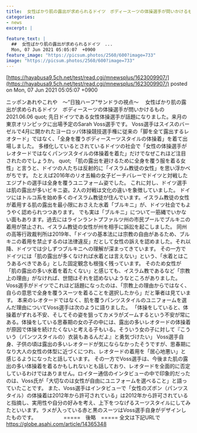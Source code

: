 ```yaml
---
title:  女性ばかり肌の露出が求められるドイツ　ボディースーツの体操選手が問いかけるもの  
categories:
- news
excerpt: |
  
feature_text: |
  ##  女性ばかり肌の露出が求められるドイツ　...
  Mon, 07 Jun 2021 05:05:07  +0900
feature_image: "https://picsum.photos/2560/600?image=733"
image: "https://picsum.photos/2560/600?image=733"
---
```


[https://hayabusa9.5ch.net/test/read.cgi/mnewsplus/1623009907/](https://hayabusa9.5ch.net/test/read.cgi/mnewsplus/1623009907/)
posted on Mon, 07 Jun 2021 05:05:07  +0900

<!--more-->

ニッポンあれやこれや　〜“日独ハーフ”サンドラの視点〜　 女性ばかり肌の露出が求められるドイツ　ボディースーツの体操選手が問いかけるもの 2021.06.06 quot; 先日ドイツである女性体操選手が話題になりました。来月の東京オリンピックに出場予定のSarah Voss選手です。 Voss選手はスイスのバーゼルで4月に開かれたヨーロッパ体操競技選手権に従来の「脚を全て露出するレオタード」ではなく、「全身を覆うボディースーツスタイルの体操着」を着て出場しました。 多様化しているとされているドイツの社会で「女性の体操選手がレオタードではなくパンツスタイルの体操着を着た」だけでなぜこれほど注目されたのでしょうか。 quot; 「肌の露出を避けるために全身を覆う服を着る女性」と言うと、ドイツの人たちは反射的に「イスラム教徒の女性」を思い浮かべがちです。 たとえば2016年のリオ五輪の女子ビーチバレーでドイツと対戦したエジプトの選手は全身を覆うユニフォーム姿でした。 これに対し、ドイツ選手は肌の露出が多いビキニ姿。2人の対戦は文化の違いを象徴していました。 ドイツにはトルコ系を始め多くのイスラム教徒が住んでいます。イスラム教徒の女性が着用する肌の露出を最小限におさえた水着「ブルキニ」が、ドイツ社会でもようやく認められつつあります。 でも実は「ブルキニ」について一筋縄でいかない面もあります。過去にはラインラントプファルツ州の市民プールでブルキニの着用が禁止され、イスラム教徒の女性が州を相手に訴訟を起こしました。 同州の高等行政裁判所は2019年、「ドイツの基本法には宗教の自由があるため、ブルキニの着用を禁止するのは法律違反」だとして女性の訴えを認めました。それ以降、ドイツでは少しずつブルキニへの理解が深まってきています。 その一方でドイツには「肌の露出が多くなければ水着とは言えない」という、「水着とはこうあるべきである」とした固定観念も根強く残っています。 そのため女性が「肌の露出の多い水着を着たくない」と感じても、イスラム教であるなど「宗教上の理由」がなければ、世間はそれを認めないようなところがありました。 Voss選手がドイツでこれほど話題になったのは、「宗教上の理由からではなく、自らの意思で全身を覆うスーツを着ることを選択したから」だと筆者は見ています。 本来のレオタードではなく、肌を覆うパンツスタイルのユニフォームを選んだ理由についてVoss選手は次のように語りました。 「体操をしていると、体操着がずれる不安、そしてその姿を狙ってカメラがズームするという不安が常にある。体操をしている思春期の女の子の中には、露出の多いレオタードの体操着が原因で体操を続けたくないと考える子もいる。そういう女の子に対して『こういう（パンツスタイルの）衣装もあるんだよ』と勇気づけたい」 Voss選手自身、子供の頃は露出の多いレオタードが気にならなかったそうですが、思春期になり大人の女性の体型に近づくにつれ、レオタードの着用を「居心地悪い」と感じるようになったと話しています。 その一方でVoss選手は、今後また肌の露出の多い体操着を着るかもしれないとも話しており、レオタードを全面的に否定しているわけではありません。ロイター通信のインタビューの中で印象的だったのは、Voss氏が「大切なのは女性が自由にユニフォームを選べること」と語っていたことです。 また、Voss選手はインタビューで「女性のズボン（パンツスタイル）の体操着は2012年から許可されている」は2012年から許可されていると指摘し、実用性や自分の好みを考え、上下をつなげるスーツスタイルにしてみたといいます。ラメが入っている赤と黒のスーツはVoss選手自身がデザインしたものです。 　　　　　=====　後略　===== 全文は下記URLで https://globe.asahi.com/article/14365348
